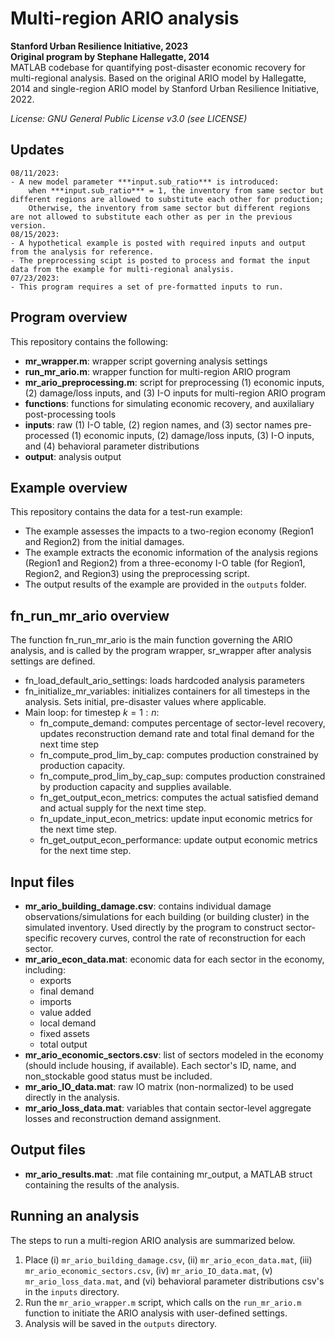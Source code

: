 # Multi-region ARIO analysis 
**Stanford Urban Resilience Initiative, 2023** <br>
**Original program by Stephane Hallegatte, 2014** <br>
MATLAB codebase for quantifying post-disaster economic recovery for multi-regional analysis. Based on the original ARIO model by Hallegatte, 2014 and single-region ARIO model by Stanford Urban Resilience Initiative, 2022. 

*License: GNU General Public License v3.0 (see LICENSE)*

## Updates
    08/11/2023:
    - A new model parameter ***input.sub_ratio*** is introduced: 
        when ***input.sub_ratio*** = 1, the inventory from same sector but different regions are allowed to substitute each other for production;
        Otherwise, the inventory from same sector but different regions are not allowed to substitute each other as per in the previous version.
    08/15/2023:
    - A hypothetical example is posted with required inputs and output from the analysis for reference.
    - The preprocessing scipt is posted to process and format the input data from the example for multi-regional analysis.
    07/23/2023: 
    - This program requires a set of pre-formatted inputs to run.

## Program overview
This repository contains the following:
* **mr_wrapper.m**: wrapper script governing analysis settings
* **run_mr_ario.m**: wrapper function for multi-region ARIO program
* **mr_ario_preprocessing.m**: script for preprocessing (1) economic inputs, (2) damage/loss inputs, and (3) I-O inputs for multi-region ARIO program
* **functions**: functions for simulating economic recovery, and auxilaliary post-processing tools
* **inputs**: raw (1) I-O table, (2) region names, and (3) sector names
              pre-processed (1) economic inputs, (2) damage/loss inputs, (3) I-O inputs, and (4) behavioral parameter distributions
* **output**: analysis output

## Example overview
This repository contains the data for a test-run example:
* The example assesses the impacts to a two-region economy (Region1 and Region2) from the initial damages.
* The example extracts the economic information of the analysis regions (Region1 and Region2) from a three-economy I-O table (for Region1, Region2, and Region3) using the preprocessing script.
* The output results of the example are provided in the `outputs` folder.

## fn_run_mr_ario overview
The function fn_run_mr_ario is the main function governing the ARIO analysis, and is called by the program wrapper, sr_wrapper after analysis settings are defined.
* fn_load_default_ario_settings: loads hardcoded analysis parameters
* fn_initialize_mr_variables: initializes containers for all timesteps in the analysis. Sets initial, pre-disaster values where applicable.
* Main loop: for timestep $k = 1:n$:
    * fn_compute_demand: computes percentage of sector-level recovery, updates reconstruction demand rate and total final demand for the next time step
    * fn_compute_prod_lim_by_cap: computes production constrained by production capacity.
    * fn_compute_prod_lim_by_cap_sup: computes production constrained by production capacity and supplies available.
    * fn_get_output_econ_metrics: computes the actual satisfied demand and actual supply for the next time step.
    * fn_update_input_econ_metrics: update input economic metrics for the next time step.
    * fn_get_output_econ_performance: update output economic metrics for the next time step.

## Input files
* **mr_ario_building_damage.csv**: contains individual damage observations/simulations for each building (or building cluster) in the simulated inventory. Used directly by the program to construct sector-specific recovery curves, control the rate of reconstruction for each sector.
* **mr_ario_econ_data.mat**: economic data for each sector in the economy, including:
    * exports
    * final demand
    * imports
    * value added
    * local demand
    * fixed assets
    * total output
* **mr_ario_economic_sectors.csv**: list of sectors modeled in the economy (should include housing, if available). Each sector's ID, name, and non_stockable good status must be included.
* **mr_ario_IO_data.mat**: raw IO matrix (non-normalized) to be used directly in the analysis.
* **mr_ario_loss_data.mat**: variables that contain sector-level aggregate losses and reconstruction demand assignment.

## Output files
* **mr_ario_results.mat**: .mat file containing mr_output, a MATLAB struct containing the results of the analysis.

## Running an analysis
The steps to run a multi-region ARIO analysis are summarized below. 
1. Place (i) `mr_ario_building_damage.csv`, (ii) `mr_ario_econ_data.mat`, (iii) `mr_ario_economic_sectors.csv`,  (iv) `mr_ario_IO_data.mat`, (v) `mr_ario_loss_data.mat`, and (vi) behavioral parameter distributions csv's in the `inputs` directory. 
2. Run the `mr_ario_wrapper.m` script, which calls on the `run_mr_ario.m` function to initiate the ARIO analysis with user-defined settings.
3. Analysis will be saved in the `outputs` directory.
